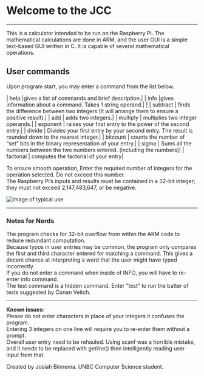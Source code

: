 # Welcome to the JCC
---
This is a calculator intended to be run on the Raspberry Pi. The mathematical calculations are done in ARM, and the user GUI is a simple text-based GUI written in C. It is capable of several mathematical operations.

## User commands
Upon program start, you may enter a command from the list below. 

| help		|gives a list of commands and brief description.| 
| info	 	|gives information about a command. Takes 1 string operand.|
|
| subtract	| finds the difference between two integers (It will arrange them to ensure a positive result).| 
| add 		| adds two integers.|
| multiply	| multiplies two integer operands.| 
| exponent	| raises your first entry to the power of the second entry.|
| divide 	| Divides your first entry by your second entry. The result is rounded down to the nearest integer.| 
| bitcount	| counts the number of “set” bits in the binary representation of your entry.|
| sigma 	| Sums all the numbers between the two numbers entered. (including the numbers)|
| factorial 	| computes the factorial of your entry|


To ensure smooth operation, Enter the required number of integers for the operation selected. Do not exceed this number.  
The Raspberry Pi’s inputs and results must be contained in a 32-bit integer; they must not exceed 2,147,483,647, or be negative.   

![Image of typical use]( https://i.ibb.co/6YdKdfw/JCC-operation.png)   

---

### Notes for Nerds 
The program checks for 32-bit overflow from within the ARM code to reduce redundant computation.   
Because typos in user entries may be common, the program only compares the first and third character entered for matching a command. This gives a decent chance at interpreting a word that the user might have typed incorrectly.  
If you do not enter a command when inside of INFO, you will have to re-enter info command.  
The test command is a hidden command. Enter “test” to run the batter of tests suggested by Conan Veitch.  

---

**Known issues**:  
Please do not enter characters in place of your integers it confuses the program.   
Entering 3 integers on one line will require you to re-enter them without a prompt.  
Overall user entry need to be rehauled. Using scanf was a horrible mistake, and it needs to be replaced with getline() then intelligently reading user input from that.

Created by Josiah Binnema. UNBC Computer Science student.   



